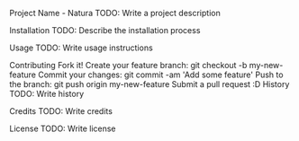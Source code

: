 Project Name - Natura
TODO: Write a project description

Installation
TODO: Describe the installation process

Usage
TODO: Write usage instructions

Contributing
Fork it!
Create your feature branch: git checkout -b my-new-feature
Commit your changes: git commit -am 'Add some feature'
Push to the branch: git push origin my-new-feature
Submit a pull request :D
History
TODO: Write history

Credits
TODO: Write credits

License
TODO: Write license
